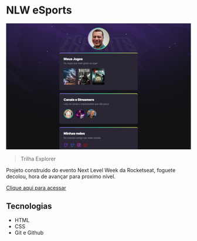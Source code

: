 # NLW eSports

![preview](./.github/Preview_NLW_eSports.png)
> Trilha Explorer

Projeto construído do evento Next Level Week da Rocketseat, foguete decolou, hora de avançar para proximo nível.

[Clique aqui para acessar](https://rodrigorpg.github.io/NLW-eSports)

## Tecnologias

- HTML
- CSS
- Git e Github